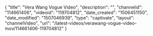 {
    "title": "Vera Wang Vogue Video",
    "description": "",
    "channelid": "114661406",
    "videoid": "119704812",
    "date_created": "1506451150",
    "date_modified": "1507046939",
    "type": "captivate",
    "layout": "channelVideo",
    "url": "\/latest-videos\/verawang-vogue-video-mov\/114661406-119704812"
}